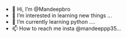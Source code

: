 - 👋 Hi, I’m @Mandeepbro
- 👀 I’m interested in learning new things ...
- 🌱 I’m currently learning python ....
- 📫 How to reach me  insta @mandeeppp35...

<!---
Mandeepbro/Mandeepbro is a ✨ special ✨ repository because its `README.md` (this file) appears on your GitHub profile.
You can click the Preview link to take a look at your changes.
--->
